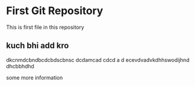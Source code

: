 # First Git Repository

This is first  file in this repository

## kuch bhi add kro


dkcnmdcbndbcdcbdscbnsc
dcdamcad
cdcd
a
d
ecevdvadvkdhhswodijhnd
dhcbbhdhd


some more information